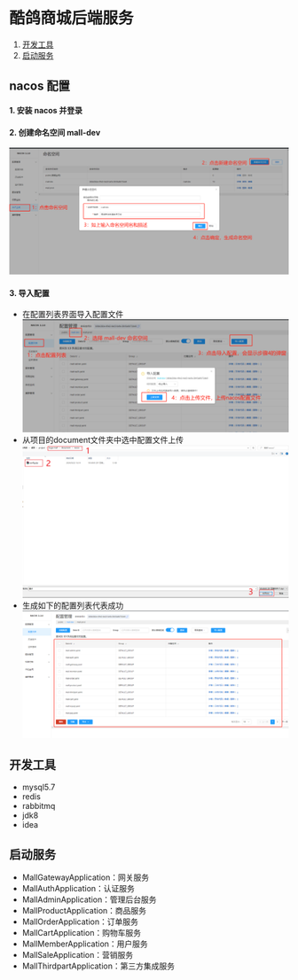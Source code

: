 # 酷鸽商城后端服务

[//]: # (1. [H5端演示图例]&#40;#H5端演示图例&#41;)

[//]: # (1. [管理端演示图例]&#40;#管理端演示图例&#41;)
1. [开发工具](#开发工具)
1. [启动服务](#启动服务)

[//]: # (## H5端演示图例)

[//]: # ()
[//]: # (<div>)

[//]: # ()
[//]: # (  <img src="/document/assets/img/h5/首页.png" />)

[//]: # ()
[//]: # (  <img src="/document/assets/img/h5/分类.png" />)

[//]: # ()
[//]: # (  <img src="/document/assets/img/h5/购物车.png" />)

[//]: # ()
[//]: # (  <img src="/document/assets/img/h5/我的.png" />)

[//]: # ()
[//]: # (  <img src="/document/assets/img/h5/搜索结果.png" />)

[//]: # ()
[//]: # (  <img src="/document/assets/img/h5/营销活动.png" />)

[//]: # ()
[//]: # (  <img src="/document/assets/img/h5/秒杀活动.png" />)

[//]: # ()
[//]: # (  <img src="/document/assets/img/h5/商品详情.png" />)

[//]: # ()
[//]: # (  <img src="/document/assets/img/h5/确认订单.png" />)

[//]: # ()
[//]: # (  <img src="/document/assets/img/h5/选择地址.png" />)

[//]: # ()
[//]: # (  <img src="/document/assets/img/h5/支付.png" />)

[//]: # ()
[//]: # (  <img src="/document/assets/img/h5/支付二维码.png" />)

[//]: # ()
[//]: # (  <img src="/document/assets/img/h5/支付成功.png" />)

[//]: # ()
[//]: # (  <img src="/document/assets/img/h5/订单列表.png" />)

[//]: # ()
[//]: # (  <img src="/document/assets/img/h5/待支付订单.png" />)

[//]: # ()
[//]: # (  <img src="/document/assets/img/h5/待发货订单.png" />)

[//]: # ()
[//]: # (  <img src="/document/assets/img/h5/订单详情.png" />)

[//]: # ()
[//]: # (  <img src="/document/assets/img/h5/申请售后.png" />)

[//]: # ()
[//]: # (  <img src="/document/assets/img/h5/售后列表.png" />)

[//]: # ()
[//]: # (  <img src="/document/assets/img/h5/售后详情.png" />)

[//]: # ()
[//]: # (  <img src="/document/assets/img/h5/地址列表.png" />)

[//]: # ()
[//]: # (  <img src="/document/assets/img/h5/新增收货地址.png" />)

[//]: # ()
[//]: # (  <img src="/document/assets/img/h5/编辑收货地址.png" />)

[//]: # ()
[//]: # (  <img src="/document/assets/img/h5/删除收货地址.png" />)

[//]: # ()
[//]: # (  <img src="/document/assets/img/h5/优惠券列表.png" />)

[//]: # ()
[//]: # (  <img src="/document/assets/img/h5/个人中心.png" />)

[//]: # ()
[//]: # (  <img src="/document/assets/img/h5/修改昵称.png" />)

[//]: # ()
[//]: # (  <img src="/document/assets/img/h5/更换手机号.png" />)

[//]: # ()
[//]: # (  <img src="/document/assets/img/h5/登录.png" />)

[//]: # ()
[//]: # (</div>)

[//]: # ()
[//]: # ()
[//]: # (## 管理端演示图例)

[//]: # ()
[//]: # (<div>)

[//]: # ()
[//]: # (  <img src="/document/assets/img/admin/用户管理.png" />)

[//]: # ()
[//]: # (  <img src="/document/assets/img/admin/添加用户.png" />)

[//]: # ()
[//]: # (  <img src="/document/assets/img/admin/编辑用户.png" />)

[//]: # ()
[//]: # (  <img src="/document/assets/img/admin/修改密码.png" />)

[//]: # ()
[//]: # (  <img src="/document/assets/img/admin/角色管理.png" />)

[//]: # ()
[//]: # (  <img src="/document/assets/img/admin/添加角色.png" />)

[//]: # ()
[//]: # (  <img src="/document/assets/img/admin/编辑角色.png" />)

[//]: # ()
[//]: # (  <img src="/document/assets/img/admin/菜单管理.png" />)

[//]: # ()
[//]: # (  <img src="/document/assets/img/admin/添加菜单.png" />)

[//]: # ()
[//]: # (  <img src="/document/assets/img/admin/编辑菜单.png" />)

[//]: # ()
[//]: # (  <img src="/document/assets/img/admin/字典管理.png" />)

[//]: # ()
[//]: # (  <img src="/document/assets/img/admin/添加字典类型.png" />)

[//]: # ()
[//]: # (  <img src="/document/assets/img/admin/字典值列表.png" />)

[//]: # ()
[//]: # (  <img src="/document/assets/img/admin/添加字典值.png" />)

[//]: # ()
[//]: # (  <img src="/document/assets/img/admin/分类管理.png" />)

[//]: # ()
[//]: # (  <img src="/document/assets/img/admin/添加分类.png" />)

[//]: # ()
[//]: # (  <img src="/document/assets/img/admin/编辑分类.png" />)

[//]: # ()
[//]: # (  <img src="/document/assets/img/admin/品牌管理.png" />)

[//]: # ()
[//]: # (  <img src="/document/assets/img/admin/添加品牌.png" />)

[//]: # ()
[//]: # (  <img src="/document/assets/img/admin/编辑品牌.png" />)

[//]: # ()
[//]: # (  <img src="/document/assets/img/admin/商品管理.png" />)

[//]: # ()
[//]: # (  <img src="/document/assets/img/admin/添加商品.png" />)

[//]: # ()
[//]: # (  <img src="/document/assets/img/admin/编辑商品.png" />)

[//]: # ()
[//]: # (  <img src="/document/assets/img/admin/活动管理.png" />)

[//]: # ()
[//]: # (  <img src="/document/assets/img/admin/添加活动.png" />)

[//]: # ()
[//]: # (  <img src="/document/assets/img/admin/编辑活动.png" />)

[//]: # ()
[//]: # (  <img src="/document/assets/img/admin/秒杀管理.png" />)

[//]: # ()
[//]: # (  <img src="/document/assets/img/admin/添加秒杀活动.png" />)

[//]: # ()
[//]: # (  <img src="/document/assets/img/admin/编辑秒杀活动.png" />)

[//]: # ()
[//]: # (  <img src="/document/assets/img/admin/优惠券管理.png" />)

[//]: # ()
[//]: # (  <img src="/document/assets/img/admin/添加优惠券.png" />)

[//]: # ()
[//]: # (  <img src="/document/assets/img/admin/编辑优惠券.png" />)

[//]: # ()
[//]: # (  <img src="/document/assets/img/admin/订单列表.png" />)

[//]: # ()
[//]: # (  <img src="/document/assets/img/admin/订单详情.png" />)

[//]: # ()
[//]: # (  <img src="/document/assets/img/admin/售后管理.png" />)

[//]: # ()
[//]: # (  <img src="/document/assets/img/admin/售后详情.png" />)

[//]: # ()
[//]: # (  <img src="/document/assets/img/admin/店铺管理.png" />)

[//]: # ()
[//]: # (  <img src="/document/assets/img/admin/添加店铺.png" />)

[//]: # ()
[//]: # (  <img src="/document/assets/img/admin/编辑店铺.png" />)

[//]: # ()
[//]: # (  <img src="/document/assets/img/admin/运费模板.png" />)

[//]: # ()
[//]: # (  <img src="/document/assets/img/admin/添加运费模板.png" />)

[//]: # ()
[//]: # (  <img src="/document/assets/img/admin/编辑运费模板.png" />)

[//]: # ()
[//]: # (  <img src="/document/assets/img/admin/首页配置.png" />)

[//]: # ()
[//]: # (</div>)

## nacos 配置

#### 1. 安装 nacos 并登录
#### 2. 创建命名空间 mall-dev
![创建命名空间.png](/document/assets/img/nacos/创建命名空间.png)
#### 3. 导入配置
- 在配置列表界面导入配置文件
![导入配置.png](/document/assets/img/nacos/导入配置.png)
- 从项目的document文件夹中选中配置文件上传
![配置文件.png](/document/assets/img/nacos/配置文件.png)
- 生成如下的配置列表代表成功
![配置列表.png](/document/assets/img/nacos/配置列表.png)

## 开发工具
* mysql5.7
* redis
* rabbitmq
* jdk8
* idea

## 启动服务
* MallGatewayApplication：网关服务
* MallAuthApplication：认证服务
* MallAdminApplication：管理后台服务
* MallProductApplication：商品服务
* MallOrderApplication：订单服务
* MallCartApplication：购物车服务
* MallMemberApplication：用户服务
* MallSaleApplication：营销服务
* MallThirdpartApplication：第三方集成服务